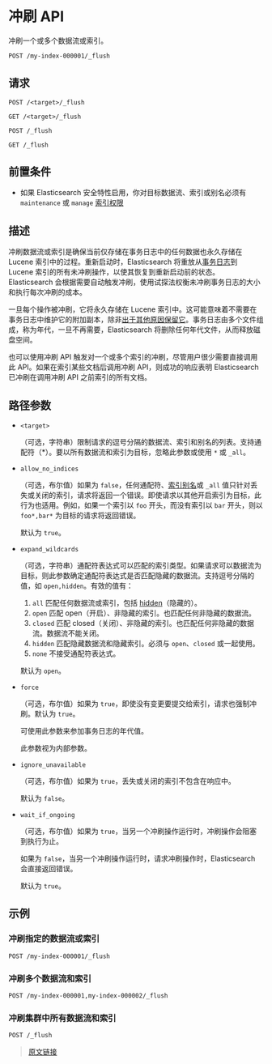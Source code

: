 # 冲刷 API

冲刷一个或多个数据流或索引。

```bash
POST /my-index-000001/_flush
```

## 请求

`POST /<target>/_flush`

`GET /<target>/_flush`

`POST /_flush`

`GET /_flush`

## 前置条件

- 如果 Elasticsearch 安全特性启用，你对目标数据流、索引或别名必须有 `maintenance` 或 `manage` [索引权限](/secure_the_elastic_statck/user_authorization/security_privileges#索引权限)

## 描述

冲刷数据流或索引是确保当前仅存储在事务日志中的任何数据也永久存储在 Lucene 索引中的过程。重新启动时，Elasticsearch 将重放从[事务日志](/index_modules/translog)到 Lucene 索引的所有未冲刷操作，以使其恢复到重新启动前的状态。Elasticsearch 会根据需要自动触发冲刷，使用试探法权衡未冲刷事务日志的大小和执行每次冲刷的成本。

一旦每个操作被冲刷，它将永久存储在 Lucene 索引中。这可能意味着不需要在事务日志中维护它的附加副本，除非[出于其他原因保留它](/index_modules/translog#事务日志保留)。事务日志由多个文件组成，称为年代，一旦不再需要，Elasticsearch 将删除任何年代文件，从而释放磁盘空间。

也可以使用冲刷 API 触发对一个或多个索引的冲刷，尽管用户很少需要直接调用此 API。如果在索引某些文档后调用冲刷 API，则成功的响应表明 Elasticsearch 已冲刷在调用冲刷 API 之前索引的所有文档。

## 路径参数

- `<target>`

  （可选，字符串）限制请求的逗号分隔的数据流、索引和别名的列表。支持通配符（*）。要以所有数据流和索引为目标，忽略此参数或使用 `*` 或 `_all`。

- `allow_no_indices`

  （可选，布尔值）如果为 `false`，任何通配符、[索引别名](/rest_apis/index_apis/bulk_index_alias)或 `_all` 值只针对丢失或关闭的索引，请求将返回一个错误。即使请求以其他开启索引为目标，此行为也适用。例如，如果一个索引以 `foo` 开头，而没有索引以 `bar` 开头，则以 `foo*,bar*` 为目标的请求将返回错误。

  默认为 `true`。

- `expand_wildcards`

  （可选，字符串）通配符表达式可以匹配的索引类型。如果请求可以数据流为目标，则此参数确定通配符表达式是否匹配隐藏的数据流。支持逗号分隔的值，如 `open,hidden`。有效的值有：

  1. `all`
  匹配任何数据流或索引，包括 [hidden](/rest_apis/api_convention/multi_target_syntax#隐藏数据流和索引)（隐藏的）。
  2. `open`
  匹配 open（开启）、非隐藏的索引。也匹配任何非隐藏的数据流。
  3. `closed`
  匹配 closed（关闭）、非隐藏的索引。也匹配任何非隐藏的数据流。数据流不能关闭。
  4. `hidden`
  匹配隐藏数据流和隐藏索引。必须与 `open`、`closed` 或一起使用。
  5. `none`
  不接受通配符表达式。

  默认为 `open`。

- `force`

  （可选，布尔值）如果为 `true`，即使没有变更要提交给索引，请求也强制冲刷。默认为 `true`。

  可使用此参数来参加事务日志的年代值。

  此参数视为内部参数。

- `ignore_unavailable`

  （可选，布尔值）如果为 `true`，丢失或关闭的索引不包含在响应中。

  默认为 `false`。

- `wait_if_ongoing`

  （可选，布尔值）如果为 `true`，当另一个冲刷操作运行时，冲刷操作会阻塞到执行为止。

  如果为 `false`，当另一个冲刷操作运行时，请求冲刷操作时，Elasticsearch 会直接返回错误。

  默认为 `true`。

## 示例

### 冲刷指定的数据流或索引

```bash
POST /my-index-000001/_flush
```

### 冲刷多个数据流和索引

```bash
POST /my-index-000001,my-index-000002/_flush
```

### 冲刷集群中所有数据流和索引

```bash
POST /_flush
```

> [原文链接](https://www.elastic.co/guide/en/elasticsearch/reference/current/indices-flush.html)